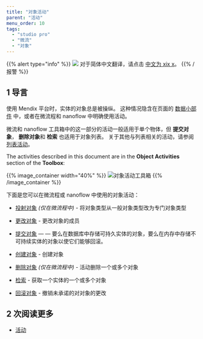 ```yaml
---
title: "对象活动"
parent: "活动"
menu_order: 10
tags:
  - "studio pro"
  - "微流"
  - "对象"
---
```


{{% alert type="info" %}}
<img src="attachments/chinese-translation/china.png" style="display: inline-block; margin: 0" /> 对于简体中文翻译，请点击 [中文为 xix x](https://cdn.mendix.tencent-cloud.com/documentation/refguide8/object-activities.pdf)。
{{% /报警 %}}

## 1 导言

使用 Mendix 平台时，实体的对象总是被操纵。 这种情况隐含在页面的 [数据小部件](data-widgets) 中，或者在微流程和 nanoflow 中明确使用活动。

微流和 nanoflow 工具箱中的这一部分的活动一般适用于单个物体，但 **提交对象**， **删除对象**和 **检索** 也适用于对象列表。 关于其他与列表相关的活动，请参阅 [列表活动](list-activities)。

The activities described in this document are in the **Object Activities** section of the **Toolbox**:

{{% image_container width="40%" %}}
![对象活动工具箱](attachments/object-activities/object-activities-toolbox.png)
{{% /image_container %}}

下面是您可以在微流程或 nanoflow 中使用的对象活动：

* [投射对象](cast-object) *(仅在微流程中)* - 将对象类型从一般对象类型改为专门对象类型

* [更改对象](change-object) - 更改对象的成员

* [提交对象](committing-objects) — — 要么在数据库中存储可持久实体的对象，要么在内存中存储不可持续实体的对象以使它们能够回滚。

* [创建对象](create-object) - 创建对象

* [删除对象](deleting-objects) *(仅在微流程中)* - 活动删除一个或多个对象

* [检索](retrieve) - 获取一个实体的一个或多个对象

* [回滚对象](rollback-object) - 撤销未承诺的对对象的更改

## 2 次阅读更多

* [活动](活动)